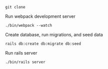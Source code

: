 ```shell
git clone
```

Run webpack development server
```shell
./bin/webpack --watch
```

Create database, run migrations, and seed data
```shell
rails db:create db:migrate db:seed
```

Run rails server
```shell
./bin/rails server
```